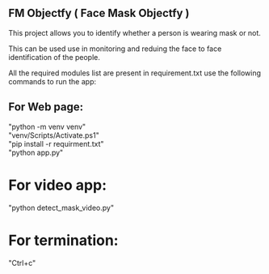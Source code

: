 ## FM Objectfy ( Face Mask Objectfy )

This project allows you to identify whether a person is wearing mask or not.

This can be used use in monitoring and reduing the face to face identification of the people.

All the required modules list are present in requirement.txt use the following commands to run the app:


## For Web page:
"python -m venv venv"<br/>
"venv/Scripts/Activate.ps1"<br/>
"pip install -r requirment.txt"<br/>
"python app.py"<br/>

# For video app:
"python detect_mask_video.py"<br/>

# For termination:
"Ctrl+c"<br/>
